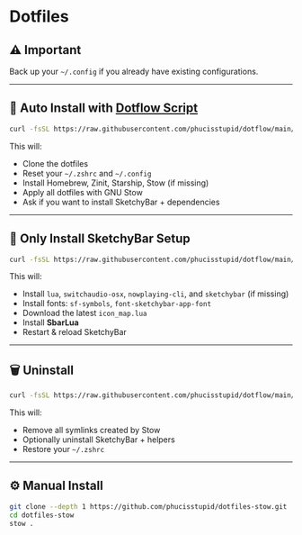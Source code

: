 # **Dotfiles**

## ⚠️ Important
Back up your `~/.config` if you already have existing configurations.

---

## 🚀 Auto Install with [Dotflow Script](https://github.com/phucisstupid/dotflow)
```sh
curl -fsSL https://raw.githubusercontent.com/phucisstupid/dotflow/main/stow.sh | sh -s
````

This will:

* Clone the dotfiles
* Reset your `~/.zshrc` and `~/.config`
* Install Homebrew, Zinit, Starship, Stow (if missing)
* Apply all dotfiles with GNU Stow
* Ask if you want to install SketchyBar + dependencies

---

## 🎨 Only Install SketchyBar Setup

```sh
curl -fsSL https://raw.githubusercontent.com/phucisstupid/dotflow/main/stow.sh | sh -s -- sketchybar
```

This will:

* Install `lua`, `switchaudio-osx`, `nowplaying-cli`, and `sketchybar` (if missing)
* Install fonts: `sf-symbols`, `font-sketchybar-app-font`
* Download the latest `icon_map.lua`
* Install **SbarLua**
* Restart & reload SketchyBar

---

## 🗑️ Uninstall

```sh
curl -fsSL https://raw.githubusercontent.com/phucisstupid/dotflow/main/stow.sh | sh -s -- uninstall
```

This will:

* Remove all symlinks created by Stow
* Optionally uninstall SketchyBar + helpers
* Restore your `~/.zshrc`

---

## ⚙️ Manual Install

```sh
git clone --depth 1 https://github.com/phucisstupid/dotfiles-stow.git
cd dotfiles-stow
stow .
```
